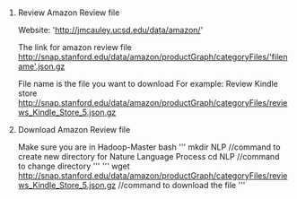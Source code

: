 # 
1. Review Amazon Review file 
  
    Website: 'http://jmcauley.ucsd.edu/data/amazon/'
    
    The link for amazon review file
    http://snap.stanford.edu/data/amazon/productGraph/categoryFiles/'filename'.json.gz
    
    File name is the file you want to download
    For example:
    Review Kindle store
    http://snap.stanford.edu/data/amazon/productGraph/categoryFiles/reviews_Kindle_Store_5.json.gz
    

2. Download Amazon Review file 
    
    Make sure you are in Hadoop-Master bash
    '''
    mkdir NLP
    //command to create new directory for Nature Language Process
    cd NLP
    //command to change directory
    ''' 
    '''
    wget http://snap.stanford.edu/data/amazon/productGraph/categoryFiles/reviews_Kindle_Store_5.json.gz
    //command to download the file
    '''

